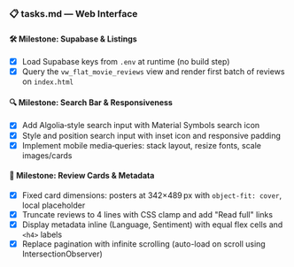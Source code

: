 ### 📋 tasks.md — Web Interface

#### 🛠️ Milestone: Supabase & Listings
- [x] Load Supabase keys from `.env` at runtime (no build step)
- [x] Query the `vw_flat_movie_reviews` view and render first batch of reviews on `index.html`

#### 🔍 Milestone: Search Bar & Responsiveness
- [x] Add Algolia‑style search input with Material Symbols search icon
- [x] Style and position search input with inset icon and responsive padding
- [x] Implement mobile media‑queries: stack layout, resize fonts, scale images/cards

#### 💎 Milestone: Review Cards & Metadata
- [x] Fixed card dimensions: posters at 342×489 px with `object-fit: cover`, local placeholder
- [x] Truncate reviews to 4 lines with CSS clamp and add "Read full" links
- [x] Display metadata inline (Language, Sentiment) with equal flex cells and `<h4>` labels
- [x] Replace pagination with infinite scrolling (auto-load on scroll using IntersectionObserver)
